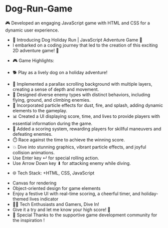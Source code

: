 # Dog-Run-Game
🎮 Developed an engaging JavaScript game with HTML and CSS for a dynamic user experience.
* 🎉 Introducing Dog Holiday Run | JavaScript Adventure Game 🐾
* I embarked on a coding journey that led to the creation of this exciting 2D adventure game! 🚀
+ 🎮 Game Highlights:
- 🐕 Play as a lively dog on a holiday adventure!
* 🚀 Implemented a parallax scrolling background with multiple layers, creating a sense of depth and movement.
* 👾 Designed diverse enemy types with distinct behaviors, including flying, ground, and climbing enemies.
* 🎨 Incorporated particle effects for dust, fire, and splash, adding dynamic elements to the gameplay.
* 📊 Created a UI displaying score, time, and lives to provide players with essential information during the game.
* 🌟 Added a scoring system, rewarding players for skillful maneuvers and defeating enemies.
* ⏱️ Race against the time to achieve the winning score.
* 💥 Dive into stunning graphics, vibrant particle effects, and joyful collision animations.
* Use Enter key ↵ for special rolling action.
* Use Arrow Down key ⬇ for attacking enemy while diving.
+ 🌐 Tech Stack:
+HTML, CSS, JavaScript
* Canvas for rendering
* Object-oriented design for game elements
* Enjoy a festive UI with real-time scoring, a cheerful timer, and holiday-themed lives indicator
* 👩‍💻 Tech Enthusiasts and Gamers, Dive In!
* Give it a try and let me know your high score! 🚀
* 🙏 Special Thanks to the supportive game development community for the inspiration !

  
